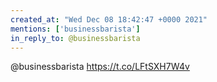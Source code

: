 ```yaml
---
created_at: "Wed Dec 08 18:42:47 +0000 2021"
mentions: ['businessbarista']
in_reply_to: @businessbarista
---
```


@businessbarista https://t.co/LFtSXH7W4v